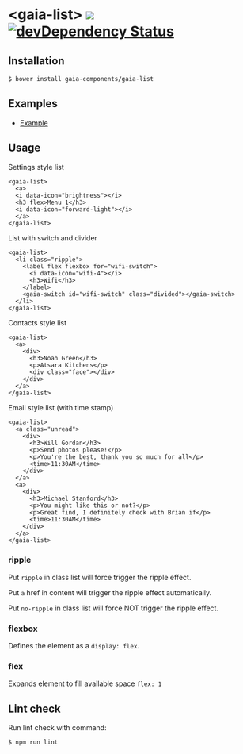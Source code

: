 # &lt;gaia-list&gt; [![](https://travis-ci.org/gaia-components/gaia-list.svg)](https://travis-ci.org/gaia-components/gaia-list) [![devDependency Status](https://david-dm.org/gaia-components/gaia-list/dev-status.svg)](https://david-dm.org/gaia-components/gaia-list#info=devDependencies)

## Installation

```bash
$ bower install gaia-components/gaia-list
```

## Examples

- [Example](http://gaia-components.github.io/gaia-list/)

## Usage

Settings style list

```
<gaia-list>
  <a>
  <i data-icon="brightness"></i>
  <h3 flex>Menu 1</h3>
  <i data-icon="forward-light"></i>
  </a>
</gaia-list>
```

List with switch and divider

```
<gaia-list>
  <li class="ripple">
    <label flex flexbox for="wifi-switch">
      <i data-icon="wifi-4"></i>
      <h3>Wifi</h3>
    </label>
    <gaia-switch id="wifi-switch" class="divided"></gaia-switch>
  </li>
</gaia-list>
```

Contacts style list

```
<gaia-list>
  <a>
    <div>
      <h3>Noah Green</h3>
      <p>Atsara Kitchens</p>
      <div class="face"></div>
    </div>
  </a>
</gaia-list>
```

Email style list (with time stamp)

```
<gaia-list>
  <a class="unread">
    <div>
      <h3>Will Gordan</h3>
      <p>Send photos please!</p>
      <p>You're the best, thank you so much for all</p>
      <time>11:30AM</time>
    </div>
  </a>
  <a>
    <div>
      <h3>Michael Stanford</h3>
      <p>You might like this or not?</p>
      <p>Great find, I definitely check with Brian if</p>
      <time>11:30AM</time>
    </div>
  </a>
</gaia-list>
```

### ripple

Put `ripple` in class list will force trigger the ripple effect.

Put `a` href in content will trigger the ripple effect automatically.

Put `no-ripple` in class list will force NOT trigger the ripple effect.

### flexbox

Defines the element as a `display: flex`.

### flex

Expands element to fill available space `flex: 1`

## Lint check

Run lint check with command:

`$ npm run lint`
